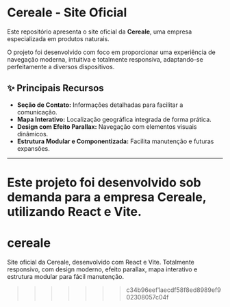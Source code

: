 # Cereale - Site Oficial

Este repositório apresenta o site oficial da **Cereale**, uma empresa especializada em produtos naturais.

O projeto foi desenvolvido com foco em proporcionar uma experiência de navegação moderna, intuitiva e totalmente responsiva, adaptando-se perfeitamente a diversos dispositivos.

## ✨ Principais Recursos

- **Seção de Contato:** Informações detalhadas para facilitar a comunicação.
- **Mapa Interativo:** Localização geográfica integrada de forma prática.
- **Design com Efeito Parallax:** Navegação com elementos visuais dinâmicos.
- **Estrutura Modular e Componentizada:** Facilita manutenção e futuras expansões.

---

Este projeto foi desenvolvido sob demanda para a empresa **Cereale**, utilizando **React** e **Vite**.
=======
# cereale
Site oficial da Cereale, desenvolvido com React e Vite. Totalmente responsivo, com design moderno, efeito parallax, mapa interativo e estrutura modular para fácil manutenção.
>>>>>>> c34b96eef1aecdf58f8ed8989ef902308057c04f
